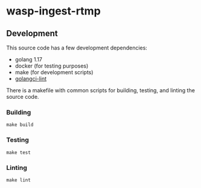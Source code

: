 # wasp-ingest-rtmp

## Development

This source code has a few development dependencies:

- golang 1.17
- docker (for testing purposes)
- make (for development scripts)
- [golangci-lint](https://golangci-lint.run/)

There is a makefile with common scripts for building, testing, and linting the source code.

### Building

```
make build
```

### Testing

```
make test
```

### Linting

```
make lint
```

